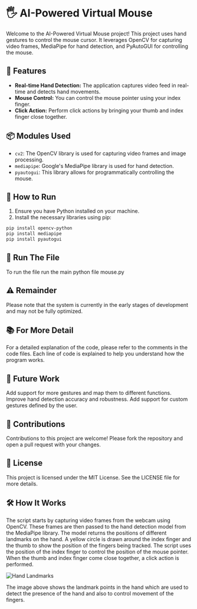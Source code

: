 # 🖐️ AI-Powered Virtual Mouse

Welcome to the AI-Powered Virtual Mouse project! This project uses hand gestures to control the mouse cursor. It leverages OpenCV for capturing video frames, MediaPipe for hand detection, and PyAutoGUI for controlling the mouse.

## 🎯 Features

- **Real-time Hand Detection:** The application captures video feed in real-time and detects hand movements.
- **Mouse Control:** You can control the mouse pointer using your index finger.
- **Click Action:** Perform click actions by bringing your thumb and index finger close together.

## 📦 Modules Used

- `cv2`: The OpenCV library is used for capturing video frames and image processing.
- `mediapipe`: Google's MediaPipe library is used for hand detection.
- `pyautogui`: This library allows for programmatically controlling the mouse.

## 🚀 How to Run

1. Ensure you have Python installed on your machine.
2. Install the necessary libraries using pip:

```bash
pip install opencv-python
pip install mediapipe
pip install pyautogui
```
##  🏃 Run The File

To run the file run the main python file mouse.py

## ⚠️ Remainder

Please note that the system is currently in the early stages of development and may not be fully optimized.

## 📚 For More Detail

For a detailed explanation of the code, please refer to the comments in the code files. Each line of code is explained to help you understand how the program works.

## 🚧 Future Work

Add support for more gestures and map them to different functions.
Improve hand detection accuracy and robustness.
Add support for custom gestures defined by the user.

## 🤝 Contributions

Contributions to this project are welcome! Please fork the repository and open a pull request with your changes.

## 📄 License

This project is licensed under the MIT License. See the LICENSE file for more details.

## 🛠️ How It Works

The script starts by capturing video frames from the webcam using OpenCV. These frames are then passed to the hand detection model from the MediaPipe library. The model returns the positions of different landmarks on the hand. A yellow circle is drawn around the index finger and the thumb to show the position of the fingers being tracked. The script uses the position of the index finger to control the position of the mouse pointer. When the thumb and index finger come close together, a click action is performed.

![Hand Landmarks](https://www.researchgate.net/profile/Abhijit-Boruah-2/publication/367562179/figure/fig2/AS:11431281214312427@1703435796641/21-3D-hand-landmarks-localized-by-MediaPipe-hand-tracking-model.jpg)

The image above shows the landmark points in the hand which are used to detect the presence of the hand and also to control movement of the fingers.

